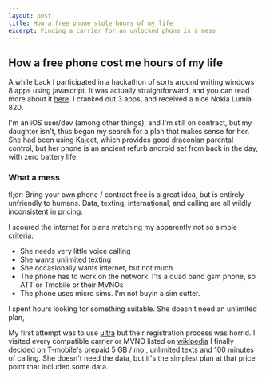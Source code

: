 ```yaml
---
layout: post
title: How a free phone stole hours of my life
excerpt: Finding a carrier for an unlocked phone is a mess
---
```


## How a free phone cost me hours of my life
A while back I participated in a hackathon of sorts around writing windows 8 apps using
javascript.  It was actually straightforward, and you can read more about it
[here](http://www.jstastetest.com/).  I cranked out 3 apps, and received a nice
Nokia Lumia 820.  

I'm an iOS user/dev (among other things), and I'm still on contract,
but my daughter isn't, thus began my search for a plan that makes sense for her.  
She had been using Kajeet, which provides good draconian parental control, but
her phone is an ancient refurb android set from back in the day, with zero battery 
life.  

### What a mess
tl;dr: Bring your own phone / contract free is a great idea, but is entirely unfriendly
to humans.  Data, texting, international, and calling are all wildly inconsistent in 
pricing.

I scoured the internet for plans matching my apparently not so simple criteria:
- She needs very little voice calling
- She wants unlimited texting
- She occasionally wants internet, but not much
- The phone has to work on the network.  I'ts a quad band gsm phone, so ATT or Tmobile or their MVNOs
- The phone uses micro sims.  I'm not buyin a sim cutter.

I spent hours looking for something suitable.  She doesn't need an unlimited plan,

My first attempt was to use [ultra](ultra.me) but their registration process was horrid.
I visited every compatible carrier or MVNO listed on 
[wikipedia](http://en.wikipedia.org/wiki/List_of_United_States_mobile_virtual_network_operators)
I finally decided on T-mobile's prepaid 5 GB / mo , unlimited texts and 100 minutes
of calling.  She doesn't need the data, but it's the simplest plan at that price point
that included some data.

